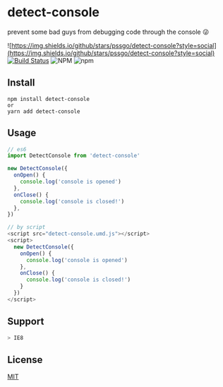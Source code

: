 # detect-console

prevent some bad guys from debugging code through the console 😜

![https://img.shields.io/github/stars/pssgo/detect-console?style=social](https://img.shields.io/github/stars/pssgo/detect-console?style=social)
[![Build Status](https://www.travis-ci.org/pssgo/detect-console.svg?branch=master)](https://www.travis-ci.org/pssgo/detect-console)
![NPM](https://img.shields.io/npm/l/detect-console?q=3)
![npm](https://img.shields.io/npm/v/detect-console?q=5)

## Install

```shell
npm install detect-console
or
yarn add detect-console

```

## Usage

```js
// es6
import DetectConsole from 'detect-console'

new DetectConsole({
  onOpen() {
    console.log('console is opened')
  },
  onClose() {
    console.log('console is closed!')
  },
})
```

```js
// by script
<script src="detect-console.umd.js"></script>
<script>
  new DetectConsole({
    onOpen() {
      console.log('console is opened')
    },
    onClose() {
      console.log('console is closed!')
    }
  })
</script>
```

## Support

```js
> IE8
```

## License

[MIT](https://github.com/pssgo/detect-console/blob/main/LICENSE)
